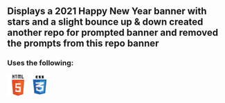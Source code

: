 ## Displays a 2021 Happy New Year banner with stars and a slight bounce up & down created another repo for prompted banner and removed the prompts from this repo banner

### Uses the following:

<img src="images/html5-icon-min.png" width="50" height="50"><img src="images/css3-icon-min.png" width="50" height="50">
